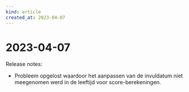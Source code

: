 ```yaml
---
kind: article
created_at: 2023-04-07
---
```


# 2023-04-07

Release notes:

* Probleem opgelost waardoor het aanpassen van de  invuldatum niet meegenomen werd in de leeftijd voor score-berekeningen.
